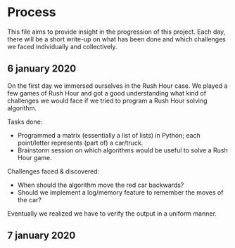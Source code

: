 # Process

This file aims to provide insight in the progression of this project. Each day, there will be a short write-up on what has been done and which challenges we faced individually and collectively.

## 6 january 2020

On the first day we immersed ourselves in the Rush Hour case. We played a few games of Rush Hour and got a good understanding what kind of challenges we would face if we tried to program a Rush Hour solving algorithm.

Tasks done:

* Programmed a matrix (essentially a list of lists) in Python; each point/letter represents (part of) a car/truck. 
* Brainstorm session on which algorithms would be useful to solve a Rush Hour game.

Challenges faced & discovered:
* When should the algorithm move the red car backwards?
* Should we implement a log/memory feature to remember the moves of the car?

Eventually we realized we have to verify the output in a uniform manner.

## 7 january 2020

